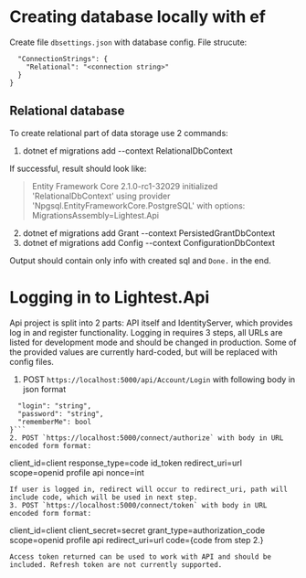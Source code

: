 # Creating database locally with ef
Create file `dbsettings.json` with database config. File strucute:
```{
  "ConnectionStrings": {
    "Relational": "<connection string>"
  }
}
```
## Relational database
To create relational part of data storage use 2 commands:
1. dotnet ef migrations add <Migration Name> --context RelationalDbContext

If successful, result should look like: 
> Entity Framework Core 2.1.0-rc1-32029 initialized 'RelationalDbContext' using provider 'Npgsql.EntityFrameworkCore.PostgreSQL' with options: MigrationsAssembly=Lightest.Api
2. dotnet ef migrations add Grant --context PersistedGrantDbContext
3. dotnet ef migrations add Config --context ConfigurationDbContext

Output should contain only info with created sql and `Done.` in the end.

# Logging in to Lightest.Api
Api project is split into 2 parts: API itself and IdentityServer, which provides log in and register functionality.
Logging in requires 3 steps, all URLs are listed for development mode and should be changed in production.
Some of the provided values are currently hard-coded, but will be replaced with config files.

1. POST `https://localhost:5000/api/Account/Login` with following body in json format
```{
  "login": "string",
  "password": "string",
  "rememberMe": bool
}```
2. POST `https://localhost:5000/connect/authorize` with body in URL encoded form format:
```
client_id=client
response_type=code id_token
redirect_uri=url
scope=openid profile api
nonce=int
```
If user is logged in, redirect will occur to redirect_uri, path will include code, which will be used in next step.
3. POST `https://localhost:5000/connect/token` with body in URL encoded form format:
```
client_id=client
client_secret=secret
grant_type=authorization_code
scope=openid profile api
redirect_uri=url
code={code from step 2.}
```
Access token returned can be used to work with API and should be included. Refresh token are not currently supported.